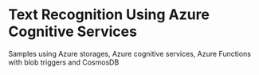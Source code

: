 # Text Recognition Using Azure Cognitive Services
Samples using Azure storages, Azure cognitive services, Azure Functions with blob triggers and CosmosDB
